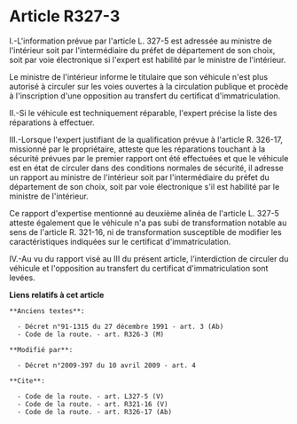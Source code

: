 # Article R327-3

I.-L'information prévue par l'article L. 327-5 est adressée au ministre de l'intérieur soit par l'intermédiaire du préfet de
département de son choix, soit par voie électronique si l'expert est habilité par le ministre de l'intérieur. 

Le ministre de l'intérieur informe le titulaire que son véhicule n'est plus autorisé à circuler sur les voies ouvertes à la
circulation publique et procède à l'inscription d'une opposition au transfert du certificat d'immatriculation. 

II.-Si le véhicule est techniquement réparable, l'expert précise la liste des réparations à effectuer. 

III.-Lorsque l'expert justifiant de la qualification prévue à l'article R. 326-17, missionné par le propriétaire, atteste que
les réparations touchant à la sécurité prévues par le premier rapport ont été effectuées et que le véhicule est en état de
circuler dans des conditions normales de sécurité, il adresse un rapport au ministre de l'intérieur soit par l'intermédiaire
du préfet du département de son choix, soit par voie électronique s'il est habilité par le ministre de l'intérieur. 

Ce rapport d'expertise mentionné au deuxième alinéa de l'article L. 327-5 atteste également que le véhicule n'a pas subi de
transformation notable au sens de l'article R. 321-16, ni de transformation susceptible de modifier les caractéristiques
indiquées sur le certificat d'immatriculation. 

IV.-Au vu du rapport visé au III du présent article, l'interdiction de circuler du véhicule et l'opposition au transfert du
certificat d'immatriculation sont levées.

**Liens relatifs à cet article**

	**Anciens textes**:

	  - Décret n°91-1315 du 27 décembre 1991 - art. 3 (Ab)
	  - Code de la route. - art. R326-3 (M)

	**Modifié par**:

	  - Décret n°2009-397 du 10 avril 2009 - art. 4

	**Cite**:

	  - Code de la route. - art. L327-5 (V)
	  - Code de la route. - art. R321-16 (V)
	  - Code de la route. - art. R326-17 (Ab)
